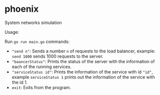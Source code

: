 # phoenix
System networks simulation

Usage:

Run `go run main.go` commands:

 - `"send n"`: Sends a number `n` of requests to the load balancer, example: `send 1000` sends 1000 requests to the server.
 - `"baancerStatus"`: Prints the status of the server with the information of each of the running services.
 - `"serviceStatus id"`: Prints the information of the service with id `"id"`, example `serviceStatus 1` prints out the information of the service with the id 1.
 - `exit`: Exits from the program.